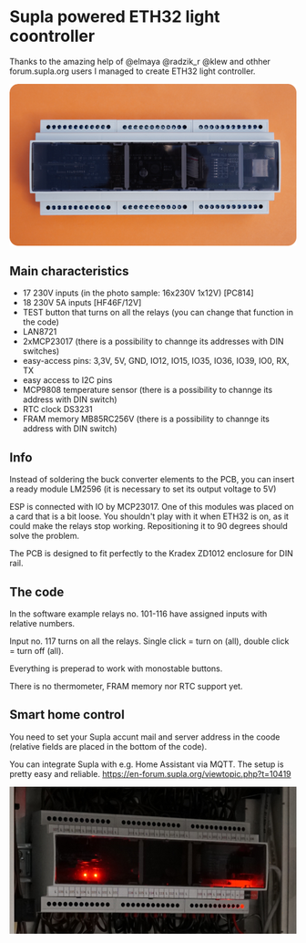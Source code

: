 # Supla powered ETH32 light coontroller
Thanks to the amazing help of @elmaya @radzik_r @klew and othher forum.supla.org users I managed to create ETH32 light controller.

![alt text](https://github.com/jaku2019/ETH32/blob/main/photos/readme_photo.png?raw=true)
## Main characteristics
- 17 230V inputs (in the photo sample: 16x230V 1x12V) [PC814]
- 18 230V 5A inputs [HF46F/12V]
- TEST button that turns on all the relays (you can change that function in the code)
- LAN8721
- 2xMCP23017 (there is a possibility to channge its addresses with DIN switches)
- easy-access pins: 3,3V, 5V, GND, IO12, IO15, IO35, IO36, IO39, IO0, RX, TX
- easy access to I2C pins
- MCP9808 temperature sensor (there is a possibility to channge its address with DIN switch)
- RTC clock DS3231
- FRAM memory MB85RC256V (there is a possibility to channge its address with DIN switch)

## Info
Instead of soldering the buck converter elements to the PCB, you can insert a ready module LM2596 (it is necessary to set its output voltage to 5V)

ESP is connected with IO by MCP23017. One of this modules was placed on a card that is a bit loose. You shouldn't play with it when ETH32 is on, as it could make the relays stop working. Repositioning it to 90 degrees should solve the problem.

The PCB is designed to fit perfectly to the Kradex ZD1012 enclosure for DIN rail.
## The code
In the software example relays no. 101-116 have assigned inputs with relative numbers. 

Input no. 117 turns on all the relays.
Single click = turn on (all),
double click = turn off (all). 

Everything is preperad to work with monostable buttons. 

There is no thermometer, FRAM memory nor RTC support yet.
## Smart home control
You need to set your Supla accunt mail and server address in the coode (relative fields are placed in the bottom of the code).

You can integrate Supla with e.g. Home Assistant via MQTT. The setup is pretty easy and reliable. https://en-forum.supla.org/viewtopic.php?t=10419

![alt text](https://github.com/jaku2019/ETH32/blob/main/photos/on_the_din_rail.png?raw=true)
